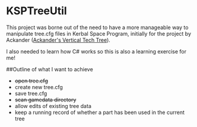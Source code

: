 KSPTreeUtil
===========

This project was borne out of the need to have a more manageable way to manipulate tree.cfg files in Kerbal Space Program, initially for the project by Ackander ([Ackander's Vertical Tech Tree](http://forum.kerbalspaceprogram.com/threads/60469-TechTree-0-23-Ackander-s-Vertical-Tech-Tree-Release-v1-15-45-c-Jan-11-2014)).

I also needed to learn how C# works so this is also a learning exercise for me!

##Outline of what I want to achieve

- <del>open tree.cfg</del>
- create new tree.cfg
- save tree.cfg
- <del>scan gamedata directory</del>
- allow edits of existing tree data
- keep a running record of whether a part has been used in the current tree




